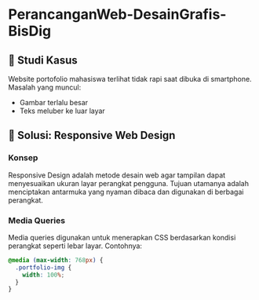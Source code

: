 # PerancanganWeb-DesainGrafis-BisDig

## 📱 Studi Kasus
Website portofolio mahasiswa terlihat tidak rapi saat dibuka di smartphone. Masalah yang muncul:
- Gambar terlalu besar
- Teks meluber ke luar layar

## 🎯 Solusi: Responsive Web Design

### Konsep
Responsive Design adalah metode desain web agar tampilan dapat menyesuaikan ukuran layar perangkat pengguna. Tujuan utamanya adalah menciptakan antarmuka yang nyaman dibaca dan digunakan di berbagai perangkat.

### Media Queries
Media queries digunakan untuk menerapkan CSS berdasarkan kondisi perangkat seperti lebar layar. Contohnya:

```css
@media (max-width: 768px) {
  .portfolio-img {
    width: 100%;
  }
}
